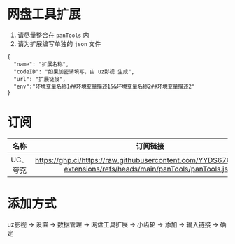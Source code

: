 # 网盘工具扩展

1. 请尽量整合在 `panTools` 内
2. 请为扩展编写单独的 `json` 文件

```
{
  "name": "扩展名称",
  "codeID": "如果加密请填写，由 uz影视 生成",
  "url": "扩展链接",
  "env":"环境变量名称1##环境变量描述1&&环境变量名称2##环境变量描述2"
}
```

# 订阅

|   名称   |                                                      订阅链接                                                      |
| :------: | :----------------------------------------------------------------------------------------------------------------: |
| UC、夸克 | https://ghp.ci/https://raw.githubusercontent.com/YYDS678/uzVideo-extensions/refs/heads/main/panTools/panTools.json |

# 添加方式

uz影视 -> 设置 -> 数据管理 -> 网盘工具扩展 -> 小齿轮 -> 添加 -> 输入链接 -> 确定
